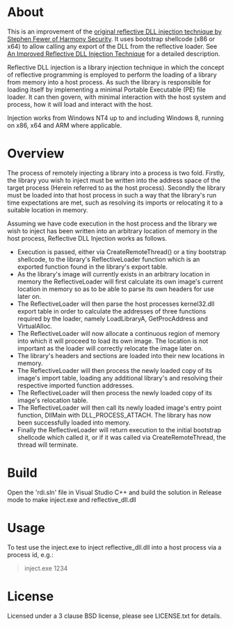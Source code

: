 About
=====

This is an improvement of the [original reflective DLL injection technique by Stephen Fewer of Harmony Security](https://github.com/stephenfewer/ReflectiveDLLInjection). It uses bootstrap shellcode (x86 or x64) to allow calling any export of the DLL from the reflective loader. See [An Improved Reflective DLL Injection Technique](https://disman.tl/2015/01/30/an-improved-reflective-dll-injection-technique.html) for a detailed description.

Reflective DLL injection is a library injection technique in which the concept of reflective programming is employed to perform the loading of a library from memory into a host process. As such the library is responsible for loading itself by implementing a minimal Portable Executable (PE) file loader. It can then govern, with minimal interaction with the host system and process, how it will load and interact with the host.

Injection works from Windows NT4 up to and including Windows 8, running on x86, x64 and ARM where applicable.

Overview
========

The process of remotely injecting a library into a process is two fold. Firstly, the library you wish to inject must be written into the address space of the target process (Herein referred to as the host process). Secondly the library must be loaded into that host process in such a way that the library's run time expectations are met, such as resolving its imports or relocating it to a suitable location in memory.

Assuming we have code execution in the host process and the library we wish to inject has been written into an arbitrary location of memory in the host process, Reflective DLL Injection works as follows.

* Execution is passed, either via CreateRemoteThread() or a tiny bootstrap shellcode, to the library's ReflectiveLoader function which is an exported function found in the library's export table.
* As the library's image will currently exists in an arbitrary location in memory the ReflectiveLoader will first calculate its own image's current location in memory so as to be able to parse its own headers for use later on.
* The ReflectiveLoader will then parse the host processes kernel32.dll export table in order to calculate the addresses of three functions required by the loader, namely LoadLibraryA, GetProcAddress and VirtualAlloc.
* The ReflectiveLoader will now allocate a continuous region of memory into which it will proceed to load its own image. The location is not important as the loader will correctly relocate the image later on.
* The library's headers and sections are loaded into their new locations in memory.
* The ReflectiveLoader will then process the newly loaded copy of its image's import table, loading any additional library's and resolving their respective imported function addresses.
* The ReflectiveLoader will then process the newly loaded copy of its image's relocation table.
* The ReflectiveLoader will then call its newly loaded image's entry point function, DllMain with DLL_PROCESS_ATTACH. The library has now been successfully loaded into memory.
* Finally the ReflectiveLoader will return execution to the initial bootstrap shellcode which called it, or if it was called via CreateRemoteThread, the thread will terminate.

Build
=====

Open the 'rdi.sln' file in Visual Studio C++ and build the solution in Release mode to make inject.exe and reflective_dll.dll

Usage
=====

To test use the inject.exe to inject reflective_dll.dll into a host process via a process id, e.g.:

> inject.exe 1234
	
License
=======

Licensed under a 3 clause BSD license, please see LICENSE.txt for details.
